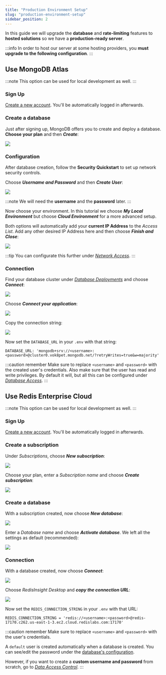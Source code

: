 ```yaml
---
title: "Production Environment Setup"
slug: "production-environment-setup"
sidebar_position: 2
---
```


In this guide we will upgrade the **database** and **rate-limiting** features to **hosted solutions** so we have a **production-ready server**.

:::info
In order to host our server at some hosting providers, you **must upgrade to the following configuration**.
:::

## Use MongoDB Atlas

:::note
This option can be used for local development as well.
:::

### Sign Up

[Create a new account](https://account.mongodb.com/account/register). You'll be automatically logged in afterwards.

### Create a database

Just after signing up, MongoDB offers you to create and deploy a database. **Choose your plan** and then ***Create***:

![](/img/content/database-1.webp)

### Configuration

After database creation, follow the **Security Quickstart** to set up network security controls.

Choose ***Username and Password*** and then ***Create User***:

![](/img/content/database-2.webp)

:::note
We will need the **username** and the **password** later.
:::

Now choose your environment. In this tutorial we choose ***My Local Environment*** but choose ***Cloud Environment*** for a more advanced setup. 

Both options will automatically add your **current IP Address** to the *Access List*. Add any other desired IP Address here and then choose ***Finish and Close***:

![](/img/content/database-3.webp)

:::tip
You can configurate this further under [*Network Access*](https://cloud.mongodb.com/v2/63ef51b2ca3fd8321c7a3817#/security/network/accessList).
:::

### Connection

Find your database cluster under [*Database Deployments*](https://cloud.mongodb.com/v2/63ef51b2ca3fd8321c7a3817#/clusters) and choose ***Connect***:

![](/img/content/database-4.webp)

Choose ***Connect your application***:

![](/img/content/database-5.webp)

Copy the connection string:

![](/img/content/database-6.webp)

Now set the `DATABASE_URL` in your `.env` with that string:

```shell
DATABASE_URL: 'mongodb+srv://<username>:<password>@cluster0.vok8pet.mongodb.net/?retryWrites=true&w=majority'
```

:::caution remember
Make sure to replace `<username>` and `<password>` with the created user's credentials. Also make sure that the user has read and write privileges. By default it will, but all this can be configured under [*Database Access*](https://cloud.mongodb.com/v2/63ef51b2ca3fd8321c7a3817#/security/database/users).
:::


## Use Redis Enterprise Cloud

:::note
This option can be used for local development as well.
:::

### Sign Up

[Create a new account](https://redis.com/try-free/). You'll be automatically logged in afterwards.

### Create a subscription

Under *Subscriptions*, choose ***New subscription***:

![](/img/content/redis-1.webp)

Choose your plan, enter a *Subscription name* and choose ***Create subscription***:

![](/img/content/redis-2.webp)

### Create a database

With a subscription created, now choose ***New database***:

![](/img/content/redis-3.webp)

Enter a *Database name* and choose ***Activate database***. We left all the settings as default (recommended):

![](/img/content/redis-4.webp)

### Connection

With a database created, now choose ***Connect***:

![](/img/content/redis-5.webp)

Choose *RedisInsight Desktop* and ***copy the connection URL***:

![](/img/content/redis-6.webp)

Now set the `REDIS_CONNECTION_STRING` in your `.env` with that URL:

```shell
REDIS_CONNECTION_STRING = 'redis://<username>:<password>@redis-17170.c262.us-east-1-3.ec2.cloud.redislabs.com:17170'
```

:::caution remember
Make sure to replace `<username>` and `<password>` with the user's credentials.

A `default` user is created automatically when a database is created. You can see/edit the password under the [database's configuration](https://app.redislabs.com/#/databases).

However, if you want to create a **custom username and password** from scratch, go to [*Data Access Control*](https://app.redislabs.com/#/data-access-control/users).
:::